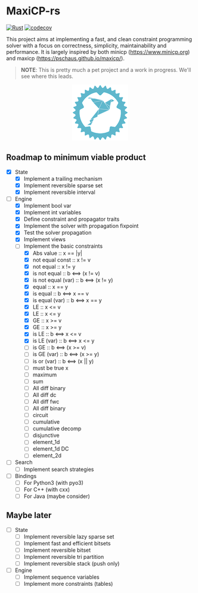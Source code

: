 # MaxiCP-rs

[![Rust](https://github.com/xgillard/maxicp-rs/actions/workflows/rust.yml/badge.svg)](https://github.com/xgillard/maxicp-rs/actions/workflows/rust.yml)
[![codecov](https://codecov.io/github/xgillard/maxicp-rs/branch/main/graph/badge.svg?token=BAZOQHVLH3)](https://codecov.io/github/xgillard/maxicp-rs)

This project aims at implementing a fast, and clean constraint programming
solver with a focus on correctness, simplicity, maintainability and
performance. It is largely inspired by both minicp (<https://www.minicp.org>)
and maxicp (<https://pschaus.github.io/maxicp/>).

> **NOTE**:
> This is pretty much a pet project and a work in progress.
> We'll see where this leads.

<p align="center">
	<img src="./resources/maxicp-rs_small.png" alt="maxicp-rs-logo" />
</p>

## Roadmap to minimum viable product

* [X] State
  * [X] Implement a trailing mechanism
  * [X] Implement reversible sparse set
  * [X] Implement reversible interval
* [ ] Engine
  * [X] Implement bool var
  * [X] Implement int variables
  * [X] Define constraint and propagator traits
  * [X] Implement the solver with propagation fixpoint
  * [X] Test the solver propagation
  * [X] Implement views
  * [ ] Implement the basic constraints
    * [X] Abs value :: x == |y|
    * [X] not equal const :: x != v
    * [X] not equal :: x != y
    * [X] is not equal :: b <==> (x != v)
    * [X] is not equal (var) :: b <==> (x != y)
    * [X] equal :: x == y
    * [X] is equal :: b <==> x == v
    * [X] is equal (var) :: b <==> x == y
    * [X] LE :: x <= v
    * [X] LE :: x <= y
    * [X] GE :: x >= v
    * [X] GE :: x >= y
    * [X] is LE :: b <==> x <= v
    * [X] is LE (var) :: b <==> x <= y
    * [ ] is GE :: b <==> (x >= v)
    * [ ] is GE (var) :: b <==> (x >= y)
    * [ ] is or (var) :: b <==> (x || y)
    * [ ] must be true x
    * [ ] maximum
    * [ ] sum
    * [ ] All diff binary
    * [ ] All diff dc
    * [ ] All diff fwc
    * [ ] All diff binary
    * [ ] circuit
    * [ ] cumulative
    * [ ] cumulative decomp
    * [ ] disjunctive
    * [ ] element_1d
    * [ ] element_1d DC
    * [ ] element_2d
* [ ] Search
  * [ ] Implement search strategies
* [ ] Bindings
  * [ ] For Python3 (with pyo3)
  * [ ] For C++ (with cxx)
  * [ ] For Java (maybe consider)

## Maybe later

* [ ] State
  * [ ] Implement reversible lazy sparse set
  * [ ] Implement fast and efficient bitsets
  * [ ] Implement reversible bitset
  * [ ] Implement reversible tri partition
  * [ ] Implement reversible stack (push only)
* [ ] Engine
  * [ ] Implement sequence variables
  * [ ] Implement more constraints (tables)
